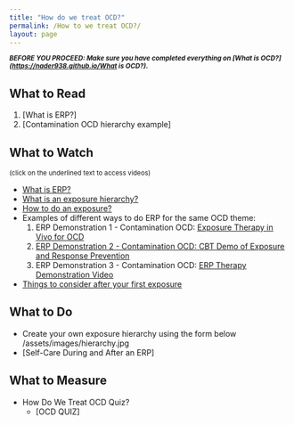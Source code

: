 ```yaml
---
title: "How do we treat OCD?"
permalink: /How to we treat OCD?/
layout: page
---
```

<sub>***BEFORE YOU PROCEED: Make sure you have completed everything on [What is OCD?](https://nader938.github.io/What is OCD?).***</sub>

## What to Read
1. [What is ERP?]
2. [Contamination OCD hierarchy example]

## What to Watch
<sup>(click on the underlined text to access videos)</sup>
- <ins>[What is ERP?](https://drive.google.com/file/d/1VTmS21W-boVxaUyAoNr0EL7MXNmZJYYv/view?usp=sharing)</ins>
- <ins>[What is an exposure hierarchy?](https://drive.google.com/file/d/18gBz0wzQHCwIAsiW7B0Uck3qzrzwNiZm/view?usp=sharing)</ins>
- <ins>[How to do an exposure?](https://drive.google.com/file/d/1xpb8gNW_1hRmlGI9ZFzmejJctB3iuCnk/view?usp=sharing)</ins>
- Examples of different ways to do ERP for the same OCD theme:
  1. ERP Demonstration 1 - Contamination OCD: <ins>[Exposure Therapy in Vivo for OCD](https://youtu.be/yss0L517rpY)</ins>
  2. <ins>ERP Demonstration 2 - Contamination OCD: [CBT Demo of Exposure and Response Prevention](https://youtu.be/hAvkumT_Vzw)</ins>
  3. ERP Demonstration 3 - Contamination OCD: <ins>[ERP Therapy Demonstration Video](https://youtu.be/wvodgCQ5F-0)</ins>
- <ins>[Things to consider after your first exposure](https://drive.google.com/file/d/1RbeR43ieIbUx1Fid1KsHT6FIqyTBk2Ve/view?usp=sharing)</ins>

## What to Do
- Create your own exposure hierarchy using the form below
/assets/images/hierarchy.jpg
- [Self-Care During and After an ERP]

## What to Measure
- How Do We Treat OCD Quiz?
  - [OCD QUIZ]
